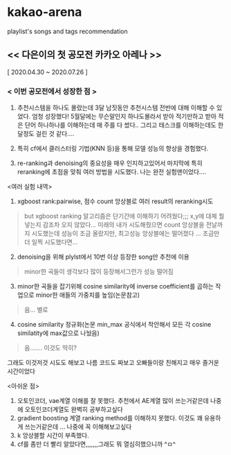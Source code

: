 # kakao-arena
playlist's songs and tags recommendation 
## << 다은이의 첫 공모전 카카오 아레나 >>  
[ 2020.04.30 ~ 2020.07.26 ]   
### < 이번 공모전에서 성장한 점 >  
1. 추천시스템을 하나도 몰랐는데 3달 남짓동안 추천시스템 전반에 대해 이해할 수 있었다. 엄청 성장했다!
5월달에는 무슨말인지 하나도몰라서 받아 적기만하고 받아 적은 단어 하나하나를 이해하는데 매 주를 다 썼다..
그리고 태스크를 이해하는데도 한달정도 걸린 것 같다....

2. 특히 cf에서 클러스터링 기법(KNN 등)을 통해 모델 성능의 향상을 경험했다.
3. re-ranking과 denoising의 중요성을 매우 인지하고있어서 마지막에 특히 reranking에 초점을 맞춰 여러 방법을 시도했다.
나는 완전 실험맨이었다....   

<여러 실험 내역>   
1) xgboost rank:pairwise, 점수 count 앙상블로 여러 result의 reranking시도  
> but xgboost ranking 알고리즘은 단기간에 이해하기 어려웠다;;; x,y에 대체 뭘 넣는지 감조차 오지 않았다... 미래의 내가 시도해줬으면
> count 앙상블을 전날까지 시도했는데 성능이 조금 올랐지만, 최고성능 앙상블에는 떨어졌다 ... 조금만 더 일찍 시도했다면...  
2) denoising을 위해 plylst에서 10번 이상 등장한 song만 추천에 이용
> minor한 곡들이 생각보다 많이 등장해서그런가 성능 떨어짐
3) minor한 곡들을 잡기위해 cosine similarity에 inverse coefficient를 곱하는 작업으로 minor한 애들의 가중치를 높임(논문참고)
> 음... 별로
4) cosine similarity 정규화(논문 min_max 공식에서 착안해서 모든 각 cosine similatity에 max값으로 나눴음)
> 음....... 이것도 딱히?

그래도 이것저것 시도도 해보고 나름 코드도 짜보고 오빠들이랑 친해지고 매우 즐거운 시간이었다

<아쉬운 점>
1. 오토인코더, vae계열 이해를 잘 못했다. 추천에서 AE계열 많이 쓰는거같은데 나중에 오토인코더계열도 완벽히 공부하고싶다
2. gradient boosting 계열 ranking method를 이해하지 못했다. 이것도 꽤 유용하게 쓰는거같은데 ... 나중에 꼭 이해해보고싶다
3. k 앙상블할 시간이 부족했다.
4. cf를 좀만 더 빨리 알았다면,,,,,,,그래도 뭐 열심히했으니까 ^ㅁ^

